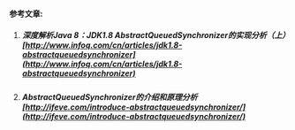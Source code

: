 

#### 

#### 

#### 

#### 

#### 

#### 

#### 

#### 

#### 

#### 

#### 

#### 

#### 

#### 

#### 参考文章:

1. ##### 深度解析Java 8：JDK1.8 AbstractQueuedSynchronizer的实现分析（上）[http://www.infoq.com/cn/articles/jdk1.8-abstractqueuedsynchronizer](http://www.infoq.com/cn/articles/jdk1.8-abstractqueuedsynchronizer)
2. ##### AbstractQueuedSynchronizer的介绍和原理分析[http://ifeve.com/introduce-abstractqueuedsynchronizer/](http://ifeve.com/introduce-abstractqueuedsynchronizer/)



